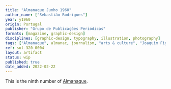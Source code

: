 ```yaml
---
title: "Almanaque Junho 1960"
author_name: ["Sebastião Rodrigues"]
year: y1960
origin: Portugal
publisher: "Grupo de Publicações Periódicas"
formats: [magazine, graphic-design]
disciplines: [graphic-design, typography, illustration, photography]
tags: ["Almanaque", almanac, journalism, "arts & culture", "Joaquim Figueiredo Magalhães"]
ref: sol-320-0004
layout: artifact
status: wip
published: true
date_added: 2022-02-22
---
```


<p>This is the ninth number of <a class="text cat-link publisher" href="/tags/almanaque/">Almanaque</a>.</p>
